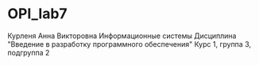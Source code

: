 # OPI_lab7
Курленя
Анна 
Викторовна
Информационные системы
Дисциплина "Введение в разработку программного обеспечения"
Курс 1, группа 3, подгруппа 2
